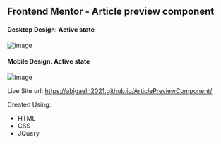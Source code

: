 ## Frontend Mentor - Article preview component

#### Desktop Design: Active state
![image](https://user-images.githubusercontent.com/81410040/154345965-efe83b15-b308-480e-8dc9-b00e8b25b315.png)

#### Mobile Design: Active state
![image](https://user-images.githubusercontent.com/81410040/154346578-f735bcdf-1852-4b01-adcc-cdcf245c0a42.png)

Live Site url: https://abigaeln2021.github.io/ArticlePreviewComponent/

Created Using:

- HTML
- CSS
- JQuery
